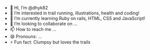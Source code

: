 - 👋 Hi, I’m @dhyk82
- 👀 I’m interested in trail running, illustrations, health and coding! 
- 🌱 I’m currently learning Ruby on rails, HTML, CSS and JavaScript!
- 💞️ I’m looking to collaborate on ...
- 📫 How to reach me ...
- 😄 Pronouns: ...
- ⚡ Fun fact: Clumpsy but loves the trails

<!---
dhyk82/dhyk82 is a ✨ special ✨ repository because its `README.md` (this file) appears on your GitHub profile.
You can click the Preview link to take a look at your changes.
--->
